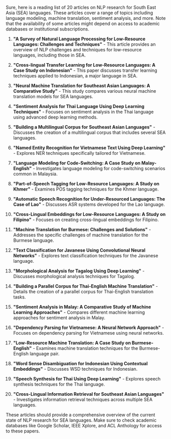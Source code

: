 Sure, here is a reading list of 20 articles on NLP research for South East Asia (SEA) languages. These articles cover a range of topics including language modeling, machine translation, sentiment analysis, and more. Note that the availability of some articles might depend on access to academic databases or institutional subscriptions.

1. **"A Survey of Natural Language Processing for Low-Resource Languages: Challenges and Techniques"** - This article provides an overview of NLP challenges and techniques for low-resource languages, including those in SEA.
   
2. **"Cross-lingual Transfer Learning for Low-Resource Languages: A Case Study on Indonesian"** - This paper discusses transfer learning techniques applied to Indonesian, a major language in SEA.

3. **"Neural Machine Translation for Southeast Asian Languages: A Comparative Study"** - This study compares various neural machine translation models for SEA languages.

4. **"Sentiment Analysis for Thai Language Using Deep Learning Techniques"** - Focuses on sentiment analysis in the Thai language using advanced deep learning methods.

5. **"Building a Multilingual Corpus for Southeast Asian Languages"** - Discusses the creation of a multilingual corpus that includes several SEA languages.

6. **"Named Entity Recognition for Vietnamese Text Using Deep Learning"** - Explores NER techniques specifically tailored for Vietnamese.

7. **"Language Modeling for Code-Switching: A Case Study on Malay-English"** - Investigates language modeling for code-switching scenarios common in Malaysia.

8. **"Part-of-Speech Tagging for Low-Resource Languages: A Study on Khmer"** - Examines POS tagging techniques for the Khmer language.

9. **"Automatic Speech Recognition for Under-Resourced Languages: The Case of Lao"** - Discusses ASR systems developed for the Lao language.

10. **"Cross-Lingual Embeddings for Low-Resource Languages: A Study on Filipino"** - Focuses on creating cross-lingual embeddings for Filipino.

11. **"Machine Translation for Burmese: Challenges and Solutions"** - Addresses the specific challenges of machine translation for the Burmese language.

12. **"Text Classification for Javanese Using Convolutional Neural Networks"** - Explores text classification techniques for the Javanese language.

13. **"Morphological Analysis for Tagalog Using Deep Learning"** - Discusses morphological analysis techniques for Tagalog.

14. **"Building a Parallel Corpus for Thai-English Machine Translation"** - Details the creation of a parallel corpus for Thai-English translation tasks.

15. **"Sentiment Analysis in Malay: A Comparative Study of Machine Learning Approaches"** - Compares different machine learning approaches for sentiment analysis in Malay.

16. **"Dependency Parsing for Vietnamese: A Neural Network Approach"** - Focuses on dependency parsing for Vietnamese using neural networks.

17. **"Low-Resource Machine Translation: A Case Study on Burmese-English"** - Examines machine translation techniques for the Burmese-English language pair.

18. **"Word Sense Disambiguation for Indonesian Using Contextual Embeddings"** - Discusses WSD techniques for Indonesian.

19. **"Speech Synthesis for Thai Using Deep Learning"** - Explores speech synthesis techniques for the Thai language.

20. **"Cross-Lingual Information Retrieval for Southeast Asian Languages"** - Investigates information retrieval techniques across multiple SEA languages.

These articles should provide a comprehensive overview of the current state of NLP research for SEA languages. Make sure to check academic databases like Google Scholar, IEEE Xplore, and ACL Anthology for access to these papers.